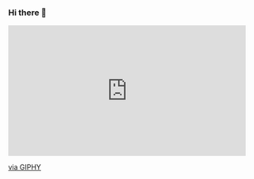 ### Hi there 👋

<!--
**DracoNibilis/DracoNibilis** is a ✨ _special_ ✨ repository because its `README.md` (this file) appears on your GitHub profile.

Here are some ideas to get you started:

- 🔭 I’m currently working on ...
- 🌱 I’m currently learning ...
- 👯 I’m looking to collaborate on ...
- 🤔 I’m looking for help with ...
- 💬 Ask me about ...
- 📫 How to reach me: ...
- 😄 Pronouns: ...
- ⚡ Fun fact: ...
-->
<iframe src="https://giphy.com/embed/r7Rwd7KDGhzoiJt6vZ" width="480" height="265" frameBorder="0" class="giphy-embed" allowFullScreen></iframe><p><a href="https://giphy.com/gifs/Biteable-r7Rwd7KDGhzoiJt6vZ">via GIPHY</a></p>
